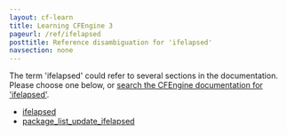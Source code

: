 ```yaml
---
layout: cf-learn
title: Learning CFEngine 3
pageurl: /ref/ifelapsed
posttitle: Reference disambiguation for 'ifelapsed'
navsection: none
---
```


The term 'ifelapsed' could refer to several sections in the documentation. Please choose one below, or
[search the CFEngine documentation for 'ifelapsed'](http://cfengine.com/docs/latest/search.html?q=ifelapsed).

- [ifelapsed](http://cfengine.com/docs/latest/reference-promise-types.html#ifelapsed)
- [package_list_update_ifelapsed](http://cfengine.com/docs/latest/reference-promise-types-packages.html#package_list_update_ifelapsed)
